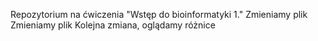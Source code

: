 Repozytorium na ćwiczenia "Wstęp do bioinformatyki 1."
Zmieniamy plik
Zmieniamy plik
Kolejna zmiana, oglądamy różnice
